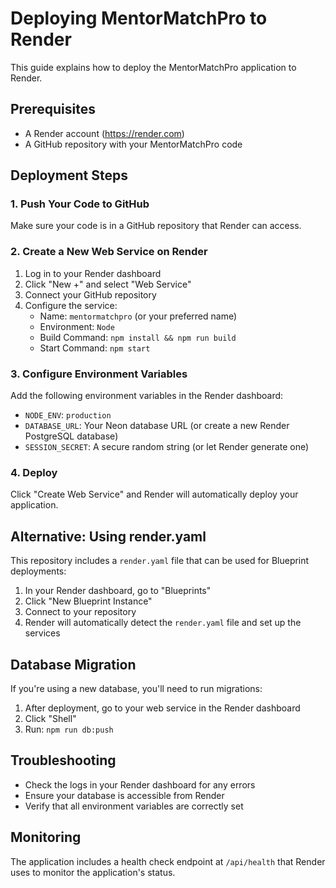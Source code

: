 # Deploying MentorMatchPro to Render

This guide explains how to deploy the MentorMatchPro application to Render.

## Prerequisites

- A Render account (https://render.com)
- A GitHub repository with your MentorMatchPro code

## Deployment Steps

### 1. Push Your Code to GitHub

Make sure your code is in a GitHub repository that Render can access.

### 2. Create a New Web Service on Render

1. Log in to your Render dashboard
2. Click "New +" and select "Web Service"
3. Connect your GitHub repository
4. Configure the service:
   - Name: `mentormatchpro` (or your preferred name)
   - Environment: `Node`
   - Build Command: `npm install && npm run build`
   - Start Command: `npm start`

### 3. Configure Environment Variables

Add the following environment variables in the Render dashboard:
- `NODE_ENV`: `production`
- `DATABASE_URL`: Your Neon database URL (or create a new Render PostgreSQL database)
- `SESSION_SECRET`: A secure random string (or let Render generate one)

### 4. Deploy

Click "Create Web Service" and Render will automatically deploy your application.

## Alternative: Using render.yaml

This repository includes a `render.yaml` file that can be used for Blueprint deployments:

1. In your Render dashboard, go to "Blueprints"
2. Click "New Blueprint Instance"
3. Connect to your repository
4. Render will automatically detect the `render.yaml` file and set up the services

## Database Migration

If you're using a new database, you'll need to run migrations:

1. After deployment, go to your web service in the Render dashboard
2. Click "Shell"
3. Run: `npm run db:push`

## Troubleshooting

- Check the logs in your Render dashboard for any errors
- Ensure your database is accessible from Render
- Verify that all environment variables are correctly set

## Monitoring

The application includes a health check endpoint at `/api/health` that Render uses to monitor the application's status.
